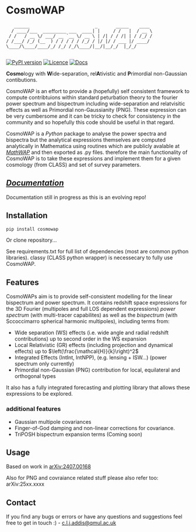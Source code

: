 # CosmoWAP
```
   ______                         _       _____    ____ 
  / ____/___  _________ ___  ____| |     / /   |  / __ \
 / /   / __ \/ ___/ __ `__ \/ __ \ | /| / / /| | / /_/ /
/ /___/ /_/ (__  ) / / / / / /_/ / |/ |/ / ___ |/ ____/ 
\____/\____/____/_/ /_/ /_/\____/|__/|__/_/  |_/_/      
                                                        
```

[![PyPI version](https://img.shields.io/pypi/v/cosmowap)](https://pypi.org/project/cosmowap/)
[![Licence](https://img.shields.io/github/license/craddis1/CosmoWAP?label=licence&style=flat-square&color=informational)](https://github.com/craddis1/CosmoWAP/blob/main/LICENCE)
[![Docs](https://img.shields.io/readthedocs/cosmowap/latest?logo=ReadtheDocs)](https://readthedocs.org/projects/cosmowap/builds/)

**Cosmo**logy with **W**ide-separation, rel**A**tivistic and **P**rimordial non-Gaussian contibutions.

CosmoWAP is an effort to provide a (hopefully) self consistent framework to compute contribtuions within standard peturbation theory to the fourier power spectrum and bispectrum including wide-separation and relatvisitic effects as well as Primordial non-Gaussianity (PNG).
These expression can be very cumbersome and it can be tricky to check for consistency in the community and so hopefully this code should be useful in that regard.

CosmoWAP is a *Python* package to analyse the power spectra and bispectra but the analytical expressions themselves are computed analytically in Mathematica using routines which are publicly avalable at [*MathWAP*](https://github.com/craddis1/MathWAP) and then exported as .py files. therefore the main functionality of CosmoWAP is to take these expressions and implement them for a given cosmology (from CLASS) and set of survey parameters.

## [*Documentation*](https://cosmowap.readthedocs.io/en/latest/)

Documentation still in progress as this is an evolving repo!

## Installation

``` sh
pip install cosmowap

```
Or clone repository...

See requirements.txt for full list of dependencies (most are common python libraries). classy (CLASS python wrapper) is necessecary to fully use CosmoWAP.

## Features

CosmoWAPs aim is to provide self-consistent modelling for the linear bispectrum and power spectrum. It contains redshift space expressions for the 3D Fourier (multipoles and full LOS dependent expressions) *power spectrum* (with multi-tracer capabilites) as well as the *bispectrum* (with Sccoccimarro spherical harmonic multipoles), including terms from:

- Wide separation (WS) effects (i.e. wide angle and radial redshift contributions) up to second order in the WS expansion
- Local Relativistic (GR) effects (including projection and dynamical effects) up to $\left(\frac{\mathcal{H}}{k}\right)^2$
- Integrated Effects (IntInt, IntNPP), (e.g. lensing + ISW...) (power spectrum only currently)
- Primordial non-Gaussian (PNG) contribution for local, equilateral and orthogonal types 

It also has a fully integrated forecasting and plotting library that allows these expressions to be explored.

### additional features

- Gaussian multipole covariances 
- Finger-of-God damping and non-linear corrections for covariance.
- TriPOSH bispectrum expansion terms (Coming soon)

## Usage
Based on work in [arXiv:2407.00168](https://arxiv.org/abs/2407.00168) 

Also for PNG and covraiance related stuff please also refer too: arXiv:25xx.xxxx

## Contact

If you find any bugs or errors or have any questions and suggestions feel free to get in touch :) - c.l.j.addis@qmul.ac.uk
